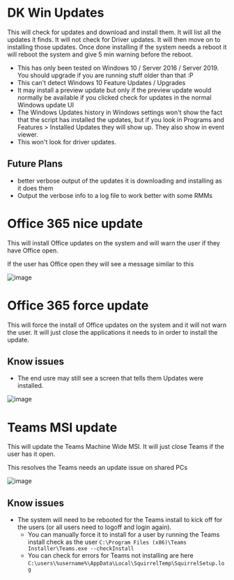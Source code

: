 # DK Win Updates
This will check for updates and download and install them. It will list all the updates it finds. It will not check for Driver updates. It will then move on to installing those updates. Once done installing if the system needs a reboot it will reboot the system and give 5 min warning before the reboot.

* This has only been tested on Windows 10 / Server 2016 / Server 2019. You should upgrade if you are running stuff older than that :P
* This can't detect Windows 10 Feature Updates / Upgrades
* It may install a preview update but only if the preview update would normally be available if you clicked check for updates in the normal Windows update UI
* The Windows Updates history in Windows settings won't show the fact that the script has installed the updates, but if you look in Programs and Features > Installed Updates they will show up. They also show in event viewer.
* This won't look for driver updates.
## Future Plans
* better verbose output of the updates it is downloading and installing as it does them
* Output the verbose info to a log file to work better with some RMMs

# Office 365 nice update
This will install Office updates on the system and will warn the user if they have Office open.

If the user has Office open they will see a message similar to this

![image](https://user-images.githubusercontent.com/4249262/114624998-d5121600-9c6e-11eb-8591-432d3c074969.png)


# Office 365 force update
This will force the install of Office updates on the system and it will not warn the user. It will just close the applications it needs to in order to install the update.

## Know issues
* The end usre may still see a screen that tells them Updates were installed.

![image](https://user-images.githubusercontent.com/4249262/114624847-8f554d80-9c6e-11eb-914f-f6ca8c81f10d.png)

# Teams MSI update
This will update the Teams Machine Wide MSI. It will just close Teams if the user has it open.

This resolves the Teams needs an update issue on shared PCs

![image](https://user-images.githubusercontent.com/4249262/218810874-8682eb7f-bd71-4707-a2a9-50501f32762e.png)

## Know issues
* The system will need to be rebooted for the Teams install to kick off for the users (or all users need to logoff and login again).
  * You can manually force it to install for a user by running the Teams install check as the user `C:\Program Files (x86)\Teams Installer\Teams.exe --checkInstall`
  * You can check for errors for Teams not installing are here `C:\users\%username%\AppData\Local\SquirrelTemp\SquirrelSetup.log`
